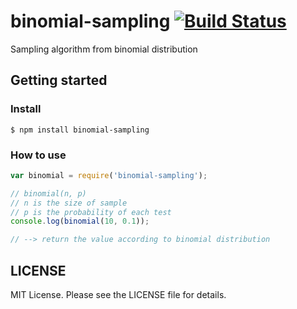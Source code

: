 binomial-sampling [![Build Status](https://travis-ci.org/Lewuathe/binomial-sampling.png?branch=master)](https://travis-ci.org/Lewuathe/binomial-sampling)
=================

Sampling algorithm from binomial distribution

## Getting started

### Install

```
$ npm install binomial-sampling
```

### How to use

```js
var binomial = require('binomial-sampling');

// binomial(n, p) 
// n is the size of sample
// p is the probability of each test
console.log(binomial(10, 0.1));

// --> return the value according to binomial distribution
```


## LICENSE

MIT License. Please see the LICENSE file for details.
